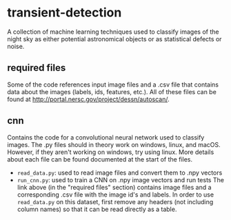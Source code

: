 # transient-detection
A collection of machine learning techniques used to classify images of the
night sky as either potential astronomical objects or as statistical defects or
noise.

## required files
Some of the code references input image files and a .csv file that
contains data about the images (labels, ids, features, etc.). All of these
files can be found at http://portal.nersc.gov/project/dessn/autoscan/.

## cnn
Contains the code for a convolutional neural network used to classify images.
The .py files should in theory work on windows, linux, and macOS. However, if
they aren't working on windows, try using linux. More details about each file
can be found documented at the start of the files.
- `read_data.py`: used to read image files and convert them to .npy vectors
- `run_cnn.py`: used to train a CNN on .npy image vectors and run tests
The link above (in the "required files" section) contains image files and a
corresponding .csv file with the image id's and labels. In order to use
`read_data.py` on this dataset, first remove any headers (not including column
names) so that it can be read directly as a table.